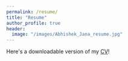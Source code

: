 ```yaml
---
permalink: /resume/
title: "Resume"
author_profile: true
header:
  image: "/images/Abhishek_Jana_resume.jpg"
---
```





<p>Here's a downloadable version of my <a href="https://github.com/abhishek-jana/abhishek-jana.github.io/raw/master/Abhishek_Jana_resume.pdf">CV</a>!</p>


